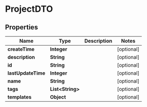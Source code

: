 
# ProjectDTO

## Properties
Name | Type | Description | Notes
------------ | ------------- | ------------- | -------------
**createTime** | **Integer** |  |  [optional]
**description** | **String** |  |  [optional]
**id** | **String** |  |  [optional]
**lastUpdateTime** | **Integer** |  |  [optional]
**name** | **String** |  |  [optional]
**tags** | **List&lt;String&gt;** |  |  [optional]
**templates** | **Object** |  |  [optional]



